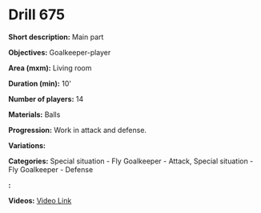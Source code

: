 # Drill 675

**Short description:**
Main part

**Objectives:**
Goalkeeper-player

**Area (mxm):**
Living room

**Duration (min):**
10'

**Number of players:**
14

**Materials:**
Balls

**Progression:**
Work in attack and defense.

**Variations:**


**Categories:**
Special situation - Fly Goalkeeper - Attack, Special situation - Fly Goalkeeper - Defense

**:**


**Videos:**
[Video Link](https://www.youtube.com/embed/v9IH44zO_fM)

